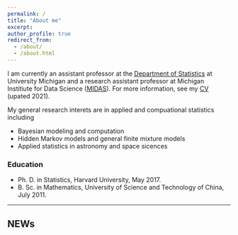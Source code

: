 ```yaml
---
permalink: /
title: "About me"
excerpt: 
author_profile: true
redirect_from: 
  - /about/
  - /about.html
---
```


I am currently an assistant professor at the [Department of Statistics](https://lsa.umich.edu/stats) at University Michigan 
and a research assistant professor at Michigan Institiute for Data Science ([MIDAS](https://midas.umich.edu/)). 
For more information, see my [CV](../files/CV_YangChen_2021.pdf) (upated 2021).

My general research interets are in applied and compuational statistics including 
* Bayesian modeling and computation
* Hidden Markov models and general finite mixture models
* Applied statistics in astronomy and space sicences

### Education
* Ph. D. in Statistics, Harvard University, May 2017.
* B. Sc. in Mathematics, University of Science and Technology of China, July 2011.

---
## NEWs

